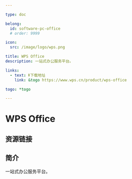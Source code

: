 ```yaml
---

type: doc

belong:
  id: software-pc-office
  # order: 9999

icon:
  src: /image/logo/wps.png

title: WPS Office
description: 一站式办公服务平台。

links:
  - text: ⏬下载地址
    link: &togo https://www.wps.cn/product/wps-office

togo: *togo

---
```


<ShowLogo />

# WPS Office

<ShowBreadcrumb />

## 资源链接

<ShowLinks />

## 简介

一站式办公服务平台。